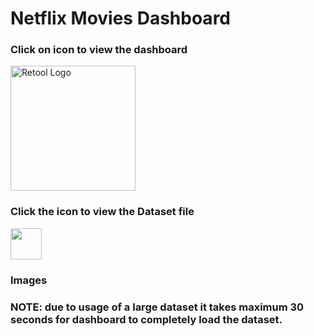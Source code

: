 # Netflix Movies Dashboard

### Click on icon to view the dashboard
[<img src="https://latkasaashackers.com/assets/img/comp-logos/retool.png" alt="Retool Logo" width="200"/>](https://atharvaparikh.retool.com/embedded/public/432cb61c-6ef0-4edc-b56b-4bb8ada1fdda)<br>

### Click the icon to view the Dataset file <br>
<a href="https://docs.google.com/spreadsheets/d/1__pY7kJNkujeeRkDfmVeAH6b8XMvjR8OtA3CsTEb_EQ/edit?usp=sharing"><img src="https://cdn-icons-png.flaticon.com/512/2965/2965327.png" width="50" height="50"></a>

### Images


### NOTE: due to usage of a large dataset it takes maximum 30 seconds for dashboard to completely load the dataset.
